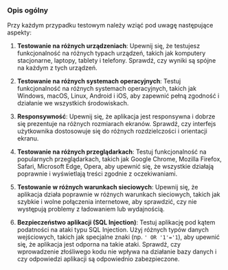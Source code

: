 ### Opis ogólny
Przy każdym przypadku testowym należy wziąć pod uwagę następujące aspekty:

1. **Testowanie na różnych urządzeniach**: Upewnij się, że testujesz funkcjonalność na różnych typach urządzeń, takich jak komputery stacjonarne, laptopy, tablety i telefony. Sprawdź, czy wyniki są spójne na każdym z tych urządzeń.

2. **Testowanie na różnych systemach operacyjnych**: Testuj funkcjonalność na różnych systemach operacyjnych, takich jak Windows, macOS, Linux, Android i iOS, aby zapewnić pełną zgodność i działanie we wszystkich środowiskach.

3. **Responsywność**: Upewnij się, że aplikacja jest responsywna i dobrze się prezentuje na różnych rozmiarach ekranów. Sprawdź, czy interfejs użytkownika dostosowuje się do różnych rozdzielczości i orientacji ekranu.

4. **Testowanie na różnych przeglądarkach**: Testuj funkcjonalność na popularnych przeglądarkach, takich jak Google Chrome, Mozilla Firefox, Safari, Microsoft Edge, Opera, aby upewnić się, że wszystkie działają poprawnie i wyświetlają treści zgodnie z oczekiwaniami.

5. **Testowanie w różnych warunkach sieciowych**: Upewnij się, że aplikacja działa poprawnie w różnych warunkach sieciowych, takich jak szybkie i wolne połączenia internetowe, aby sprawdzić, czy nie występują problemy z ładowaniem lub wydajnością.

6. **Bezpieczeństwo aplikacji (SQL Injection)**: Testuj aplikację pod kątem podatności na ataki typu SQL Injection. Użyj różnych typów danych wejściowych, takich jak specjalne znaki (np. `' OR '1'='1`), aby upewnić się, że aplikacja jest odporna na takie ataki. Sprawdź, czy wprowadzenie złośliwego kodu nie wpływa na działanie bazy danych i czy odpowiedzi aplikacji są odpowiednio zabezpieczone.

